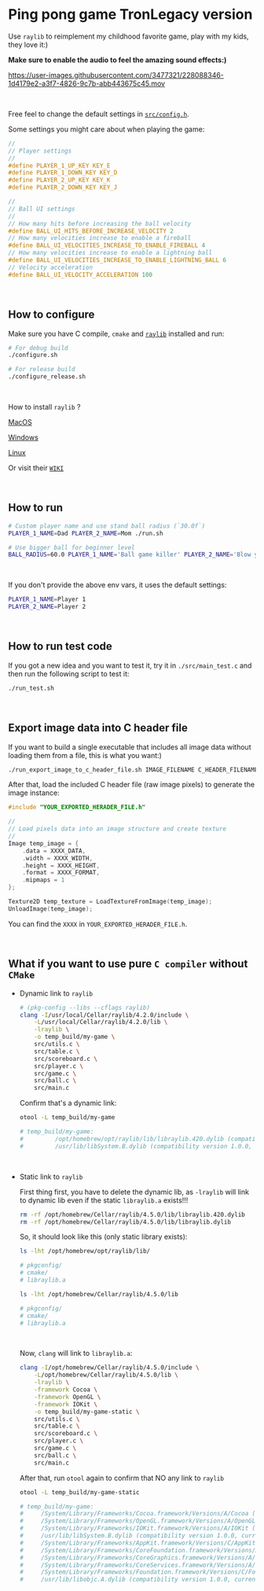 # Ping pong game TronLegacy version

Use `raylib` to reimplement my childhood favorite game, play with my kids, they
love it:)

**Make sure to enable the audio to feel the amazing sound effects:)**

https://user-images.githubusercontent.com/3477321/228088346-1d4179e2-a3f7-4826-9c7b-abb443675c45.mov

</br>

Free feel to change the default settings in [`src/config.h`](src/config.h).

Some settings you might care about when playing the game:

```c
//
// Player settings
//
#define PLAYER_1_UP_KEY KEY_E
#define PLAYER_1_DOWN_KEY KEY_D
#define PLAYER_2_UP_KEY KEY_K
#define PLAYER_2_DOWN_KEY KEY_J

//
// Ball UI settings
//
// How many hits before increasing the ball velocity
#define BALL_UI_HITS_BEFORE_INCREASE_VELOCITY 2
// How many velocities increase to enable a fireball
#define BALL_UI_VELOCITIES_INCREASE_TO_ENABLE_FIREBALL 4
// How many velocities increase to enable a lightning ball
#define BALL_UI_VELOCITIES_INCREASE_TO_ENABLE_LIGHTNING_BALL 6
// Velocity acceleration
#define BALL_UI_VELOCITY_ACCELERATION 100
```

</br>

## How to configure

Make sure you have C compile, `cmake` and [`raylib`](https://www.raylib.com/)
installed and run:

```bash
# For debug build
./configure.sh

# For release build
./configure_release.sh
```

</br>

How to install `raylib` ?

[MacOS](https://github.com/raysan5/raylib/wiki/Working-on-macOS)

[Windows](https://github.com/raysan5/raylib/wiki/Working-on-Windows)

[Linux](https://github.com/raysan5/raylib/wiki/Working-on-GNU-Linux)

Or visit their [`WIKI`](https://github.com/raysan5/raylib/wiki)

</br>


## How to run

```bash
# Custom player name and use stand ball radius (`30.0f`)
PLAYER_1_NAME=Dad PLAYER_2_NAME=Mom ./run.sh

# Use bigger ball for beginner level
BALL_RADIUS=60.0 PLAYER_1_NAME='Ball game killer' PLAYER_2_NAME='Blow your mind' ./run.sh
```

</br>

If you don't provide the above env vars, it uses the default settings:

```bash
PLAYER_1_NAME=Player 1
PLAYER_2_NAME=Player 2
```

</br>



## How to run test code

If you got a new idea and you want to test it, try it in `./src/main_test.c`
and then run the following script to test it:

```bash
./run_test.sh
```

</br>


## Export image data into C header file

If you want to build a single executable that includes all image data without
loading them from a file, this is what you want:)

```bash
./run_export_image_to_c_header_file.sh IMAGE_FILENAME C_HEADER_FILENAME
```

After that, load the included C header file (raw image pixels) to generate the
image instance:

```c
#include "YOUR_EXPORTED_HERADER_FILE.h"

//
// Load pixels data into an image structure and create texture
//
Image temp_image = {
    .data = XXXX_DATA,
    .width = XXXX_WIDTH,
    .height = XXXX_HEIGHT,
    .format = XXXX_FORMAT,
    .mipmaps = 1
};

Texture2D temp_texture = LoadTextureFromImage(temp_image);
UnloadImage(temp_image);
```

You can find the `XXXX` in `YOUR_EXPORTED_HERADER_FILE.h`.

</br>


## What if you want to use pure `C compiler` without `CMake`

- Dynamic link to `raylib`

    ```bash
    # (pkg-config --libs --cflags raylib)
    clang -I/usr/local/Cellar/raylib/4.2.0/include \
        -L/usr/local/Cellar/raylib/4.2.0/lib \
        -lraylib \
        -o temp_build/my-game \
        src/utils.c \
        src/table.c \
        src/scoreboard.c \
        src/player.c \
        src/game.c \
        src/ball.c \
        src/main.c
    ```

    Confirm that's a dynamic link:

    ```bash
    otool -L temp_build/my-game

    # temp_build/my-game:
    #         /opt/homebrew/opt/raylib/lib/libraylib.420.dylib (compatibility version 420.0.0, current version 4.2.0)
    #         /usr/lib/libSystem.B.dylib (compatibility version 1.0.0, current version 1319.0.0)
    ```

    </br>


- Static link to `raylib`

    First thing first, you have to delete the dynamic lib, as `-lraylib` will
    link to dynamic lib even if the static `libraylib.a` exists!!!

    ```bash
    rm -rf /opt/homebrew/Cellar/raylib/4.5.0/lib/libraylib.420.dylib
    rm -rf /opt/homebrew/Cellar/raylib/4.5.0/lib/libraylib.dylib
    ```

    So, it should look like this (only static library exists):

    ```bash
    ls -lht /opt/homebrew/opt/raylib/lib/

    # pkgconfig/
    # cmake/
    # libraylib.a

    ls -lht /opt/homebrew/Cellar/raylib/4.5.0/lib

    # pkgconfig/
    # cmake/
    # libraylib.a
    ```

    </br>

    Now, `clang` will link to `libraylib.a`:

    ```bash
    clang -I/opt/homebrew/Cellar/raylib/4.5.0/include \
        -L/opt/homebrew/Cellar/raylib/4.5.0/lib \
        -lraylib \
        -framework Cocoa \
        -framework OpenGL \
        -framework IOKit \
        -o temp_build/my-game-static \
        src/utils.c \
        src/table.c \
        src/scoreboard.c \
        src/player.c \
        src/game.c \
        src/ball.c \
        src/main.c
    ```

    After that, run `otool` again to confirm that NO any link to `raylib`

    ```bash
    otool -L temp_build/my-game-static

    # temp_build/my-game:
    #     /System/Library/Frameworks/Cocoa.framework/Versions/A/Cocoa (compatibility version 1.0.0, current version 23.0.0)
    #     /System/Library/Frameworks/OpenGL.framework/Versions/A/OpenGL (compatibility version 1.0.0, current version 1.0.0)
    #     /System/Library/Frameworks/IOKit.framework/Versions/A/IOKit (compatibility version 1.0.0, current version 275.0.0)
    #     /usr/lib/libSystem.B.dylib (compatibility version 1.0.0, current version 1319.0.0)
    #     /System/Library/Frameworks/AppKit.framework/Versions/C/AppKit (compatibility version 45.0.0, current version 2299.30.112)
    #     /System/Library/Frameworks/CoreFoundation.framework/Versions/A/CoreFoundation (compatibility version 150.0.0, current version 1953.255.0)
    #     /System/Library/Frameworks/CoreGraphics.framework/Versions/A/CoreGraphics (compatibility version 64.0.0, current version 1690.3.3)
    #     /System/Library/Frameworks/CoreServices.framework/Versions/A/CoreServices (compatibility version 1.0.0, current version 1228.0.0)
    #     /System/Library/Frameworks/Foundation.framework/Versions/C/Foundation (compatibility version 300.0.0, current version 1953.255.0)
    #     /usr/lib/libobjc.A.dylib (compatibility version 1.0.0, current version 228.0.0)
    ```

    </br>

